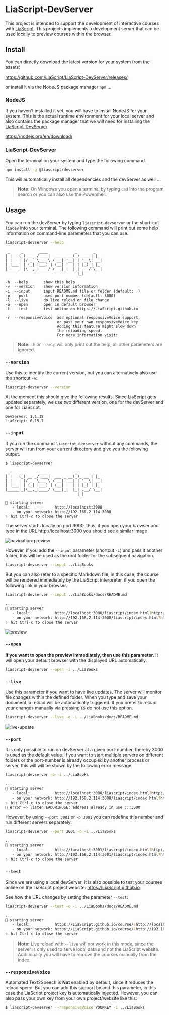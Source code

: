 # LiaScript-DevServer

This project is intended to support the development of interactive courses with
[LiaScript](https://LiaScript.github.io). This projects implements a development
server that can be used locally to preview courses within the browser.

## Install

You can directly download the latest version for your system from the assets:

https://github.com/LiaScript/LiaScript-DevServer/releases/

or install it via the NodeJS package manager `npm` ...

### NodeJS

If you haven't installed it yet, you will have to install NodeJS for your
system. This is the actual runtime environment for your local server and also
contains the package manager that we will need for installing the
[LiaScript-DevServer](https://www.npmjs.com/package/@liascript/devserver).

https://nodejs.org/en/download/

### LiaScript-DevServer

Open the terminal on your system and type the following command.

```bash
npm install -g @liascript/devserver
```

This will automatically install all dependencies and the devServer as well ...

> **Note:** On Windows you open a terminal by typing `cmd` into the program
> search or you can also use the Powershell.

## Usage

You can run the devServer by typing `liascript-devserver` or the short-cut
`liadev` into your terminal. The following command will print out some help
information on command-line parameters that you can use:

```bash
liascript-devserver --help
```

```text
 _     _       ____            _       _
| |   (_) __ _/ ___|  ___ _ __(_)_ __ | |_
| |   | |/ _` \___ \ / __| '__| | '_ \| __|
| |___| | (_| |___) | (__| |  | | |_) | |_
|_____|_|\__,_|____/ \___|_|  |_| .__/ \__|
                                |_|

-h  --help       show this help
-v  --version    show version information
-i  --input      input README.md file or folder (default: .)
-p  --port       used port number (default: 3000)
-l  --live       do live reload on file change
-o  --open       open in default browser
-t  --test       test online on https://LiaScript.github.io

-r  --responsiveVoice  add optional responsiveVoice support,
                       or pass your own responsiveVoice key.
                       Adding this feature might slow down
                       the reloading speed.
                       For more information visit:
```

> **Note:** `-h` or `--help` will only print out the help, all other parameters
> are ignored.

### `--version`

Use this to identify the current version, but you can alternatively also use the
shortcut `-v`:

```bash
liascript-devserver --version
```

At the moment this should give the following results. Since LiaScript gets
updated separately, we use two different version, one for the devServer and one
for LiaScript.

```text
DevServer: 1.1.18
LiaScript: 0.15.7
```

### `--input`

If you run the command `liascript-devserver` without any commands, the server
will run from your current directory and give you the following output.

```text
$ liascript-devserver

 _     _       ____            _       _
| |   (_) __ _/ ___|  ___ _ __(_)_ __ | |_
| |   | |/ _  \___ \ / __| '__| | '_ \| __|
| |___| | (_| |___) | (__| |  | | |_) | |_
|_____|_|\__,_|____/ \___|_|  |_| .__/ \__|
                                |_|

📡 starting server
   - local:           http://localhost:3000
   - on your network: http://192.168.2.114:3000
✨ hit Ctrl-c to close the server
```

The server starts locally on port 3000, thus, if you open your browser and type
in the URL http://localhost:3000 you should see a similar image

![navigation-preview](pics/navigation.gif)

However, if you add the `--input` parameter (shortcut `-i`) and pass it another
folder, this will be used as the root folder for the subsequent navigation.

```bash
liascript-devserver --input ../LiaBooks
```

But you can also refer to a specific Markdown file, in this case, the course
will be rendered immediately by the LiaScript interpreter, if you open the
following link in your browser.

```bash
liascript-devserver --input ../LiaBooks/docs/README.md

...
📡 starting server
   - local:           http://localhost:3000/liascript/index.html?http://localhost:3000/README.md
   - on your network: http://192.168.2.114:3000/liascript/index.html?http://192.168.2.114:3000/README.md
✨ hit Ctrl-c to close the server
```

![preview](pics/preview.gif)

### `--open`

**If you want to open the preview immediately, then use this parameter.** It
will open your default browser with the displayed URL automatically.

```bash
liascript-devserver --open -i ../LiaBooks
```

### `--live`

Use this parameter if you want to have live updates. The server will monitor
file changes within the defined folder. When you type and save your document, a
reload will be automatically triggered. If you prefer to reload your changes
manually via pressing `F5` do not use this option.

```bash
liascript-devserver --live -o -i ../LiaBooks/docs/README.md
```

![live-update](pics/live-update.gif)

### `--port`

It is only possible to run on devServer at a given port-number, thereby 3000 is
used as the default value. If you want to start multiple servers on different
folders or the port-number is already occupied by another process or server,
this will will be shown by the following error message:

```bash
liascript-devserver -o -i ../LiaBooks

...
📡 starting server
   - local:           http://localhost:3000/liascript/index.html?http://localhost:3000/README.md
   - on your network: http://192.168.2.114:3000/liascript/index.html?http://192.168.2.114:3000/README.md
✨ hit Ctrl-c to close the server
🚨 error => listen EADDRINUSE: address already in use :::3000
```

However, by using `--port 3001` or `-p 3001` you can redefine this number and
run different servers separately:

```bash
liascript-devserver --port 3001 -o -i ../LiaBooks

...
📡 starting server
   - local:           http://localhost:3001/liascript/index.html?http://localhost:3001/README.md
   - on your network: http://192.168.2.114:3001/liascript/index.html?http://192.168.2.114:3001/README.md
✨ hit Ctrl-c to close the server
```

### `--test`

Since we are using a local devServer, it is also possible to test your courses
online on the LiaScript project website: https://LiaScript.github.io

See how the URL changes by setting the parameter `--test`:

```bash
liascript-devserver --test -o -i ../LiaBooks/docs/README.md

...
📡 starting server
   - local:           https://LiaScript.github.io/course/?http://localhost:3000/README.md
   - on your network: https://LiaScript.github.io/course/?http://192.168.2.114:3000/README.md
✨ hit Ctrl-c to close the server
```

> **Note:** Live reload with `--live` will not work in this mode, since the
> server is only used to serve local data and not the LiaScript website.
> Additionally you will have to remove the courses manually from the index.

### `--responsiveVoice`

Automated Text2Speech is **Not** enabled by default, since it reduces the reload
speed. But you can add this support by add this parameter, in this case the
LiaScript project key is automatically injected. However, you can also pass your
own key from your own project/website like this:

```bash
$ liascript-devserver --responsiveVoice YOURKEY -i ../LiaBooks
```
